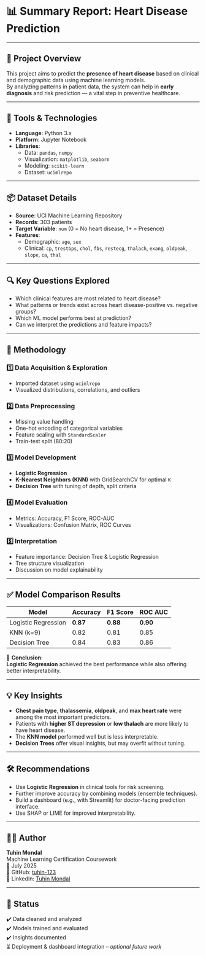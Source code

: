 # 📊 Summary Report: Heart Disease Prediction

---

## 🧾 Project Overview

This project aims to predict the **presence of heart disease** based on clinical and demographic data using machine learning models.  
By analyzing patterns in patient data, the system can help in **early diagnosis** and risk prediction — a vital step in preventive healthcare.

---

## 🧰 Tools & Technologies

- **Language**: Python 3.x  
- **Platform**: Jupyter Notebook  
- **Libraries**:  
  - Data: `pandas`, `numpy`  
  - Visualization: `matplotlib`, `seaborn`  
  - Modeling: `scikit-learn`  
  - Dataset: `ucimlrepo`  

---

## 📦 Dataset Details

- **Source**: UCI Machine Learning Repository  
- **Records**: 303 patients  
- **Target Variable**: `num` (0 = No heart disease, 1+ = Presence)  
- **Features**:
  - Demographic: `age`, `sex`
  - Clinical: `cp`, `trestbps`, `chol`, `fbs`, `restecg`, `thalach`, `exang`, `oldpeak`, `slope`, `ca`, `thal`

---

## 🔍 Key Questions Explored

- Which clinical features are most related to heart disease?
- What patterns or trends exist across heart disease-positive vs. negative groups?
- Which ML model performs best at prediction?
- Can we interpret the predictions and feature impacts?

---

## 🧪 Methodology

### 1️⃣ Data Acquisition & Exploration  
- Imported dataset using `ucimlrepo`  
- Visualized distributions, correlations, and outliers  

### 2️⃣ Data Preprocessing  
- Missing value handling  
- One-hot encoding of categorical variables  
- Feature scaling with `StandardScaler`  
- Train-test split (80:20)  

### 3️⃣ Model Development  
- **Logistic Regression**  
- **K-Nearest Neighbors (KNN)** with GridSearchCV for optimal `K`  
- **Decision Tree** with tuning of depth, split criteria  

### 4️⃣ Model Evaluation  
- Metrics: Accuracy, F1 Score, ROC-AUC  
- Visualizations: Confusion Matrix, ROC Curves  

### 5️⃣ Interpretation  
- Feature importance: Decision Tree & Logistic Regression  
- Tree structure visualization  
- Discussion on model explainability

---

## ✅ Model Comparison Results

| Model               | Accuracy | F1 Score | ROC AUC |
|--------------------|----------|----------|---------|
| Logistic Regression| **0.87** | **0.88** | **0.90** |
| KNN (k=9)           | 0.82     | 0.81     | 0.85     |
| Decision Tree       | 0.84     | 0.83     | 0.86     |

📌 **Conclusion**:  
**Logistic Regression** achieved the best performance while also offering better interpretability.

---

## 💡 Key Insights

- **Chest pain type**, **thalassemia**, **oldpeak**, and **max heart rate** were among the most important predictors.
- Patients with **higher ST depression** or **low thalach** are more likely to have heart disease.
- The **KNN model** performed well but is less interpretable.
- **Decision Trees** offer visual insights, but may overfit without tuning.

---

## 🛠 Recommendations

- Use **Logistic Regression** in clinical tools for risk screening.
- Further improve accuracy by combining models (ensemble techniques).
- Build a dashboard (e.g., with Streamlit) for doctor-facing prediction interface.
- Use SHAP or LIME for improved interpretability.

---

## 🧑‍💻 Author

**Tuhin Mondal**  
Machine Learning Certification Coursework  
📅 July 2025  
🔗 GitHub: [tuhin-123](https://github.com/tuhin-123)  
🔗 LinkedIn: [Tuhin Mondal](https://www.linkedin.com/in/tuhin-mondal)

---

## 📌 Status

✔️ Data cleaned and analyzed  
✔️ Models trained and evaluated  
✔️ Insights documented  
⏳ Deployment & dashboard integration – *optional future work*

